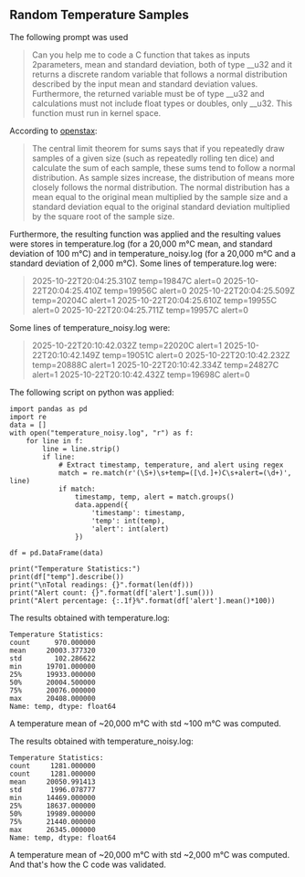 ## Random Temperature Samples
The following prompt was used

> Can you help me to code a C function that takes as inputs 2parameters, mean and standard deviation, both of type __u32 and it returns a discrete random variable that follows a normal distribution described by the input mean and standard deviation values. Furthermore, the returned variable must be of type __u32 and calculations must not include float types or doubles, only __u32. This function must run in kernel space.

According to [openstax](https://openstax.org/books/introductory-statistics-2e/pages/7-2-the-central-limit-theorem-for-sums):
>The  central limit theorem for sums says that if you repeatedly draw samples of a given size (such as repeatedly rolling ten dice) and calculate the sum of each sample, these sums tend to follow a normal distribution. As sample sizes increase, the distribution of means more closely follows the normal distribution. The normal distribution has a mean equal to the original mean multiplied by the sample size and a standard deviation equal to the original standard deviation multiplied by the square root of the sample size.

Furthermore, the resulting function was applied and the resulting values were stores in temperature.log (for a 20,000 m°C mean, and standard deviation of 100 m°C) and in temperature_noisy.log (for a 20,000 m°C and a standard deviation of 2,000 m°C).
Some lines of temperature.log were:
> 2025-10-22T20:04:25.310Z temp=19847C alert=0
2025-10-22T20:04:25.410Z temp=19956C alert=0
2025-10-22T20:04:25.509Z temp=20204C alert=1
2025-10-22T20:04:25.610Z temp=19955C alert=0
2025-10-22T20:04:25.711Z temp=19957C alert=0

Some lines of temperature_noisy.log were:
>2025-10-22T20:10:42.032Z temp=22020C alert=1
2025-10-22T20:10:42.149Z temp=19051C alert=0
2025-10-22T20:10:42.232Z temp=20888C alert=1
2025-10-22T20:10:42.334Z temp=24827C alert=1
2025-10-22T20:10:42.432Z temp=19698C alert=0

The following script on python was applied:

    import pandas as pd
    import re
    data = []
    with open("temperature_noisy.log", "r") as f:
        for line in f:
            line = line.strip()
            if line:
                # Extract timestamp, temperature, and alert using regex
                match = re.match(r'(\S+)\s+temp=([\d.]+)C\s+alert=(\d+)', line)
                if match:
                    timestamp, temp, alert = match.groups()
                    data.append({
                        'timestamp': timestamp,
                        'temp': int(temp),
                        'alert': int(alert)
                    })
    
    df = pd.DataFrame(data)
    
    print("Temperature Statistics:")
    print(df["temp"].describe())
    print("\nTotal readings: {}".format(len(df)))
    print("Alert count: {}".format(df['alert'].sum()))
    print("Alert percentage: {:.1f}%".format(df['alert'].mean()*100))

The results obtained with temperature.log:

    Temperature Statistics:
    count      970.000000
    mean     20003.377320
    std        102.286622
    min      19701.000000
    25%      19933.000000
    50%      20004.500000
    75%      20076.000000
    max      20408.000000
    Name: temp, dtype: float64
A temperature mean of ~20,000 m°C with std  ~100 m°C was computed.

The results obtained with temperature_noisy.log:

    Temperature Statistics:
    count     1281.000000
    count     1281.000000
    mean     20050.991413
    std       1996.078777
    min      14469.000000
    25%      18637.000000
    50%      19989.000000
    75%      21440.000000
    max      26345.000000
    Name: temp, dtype: float64

A temperature mean of ~20,000 m°C with std  ~2,000 m°C was computed. And that's how the C code was validated.